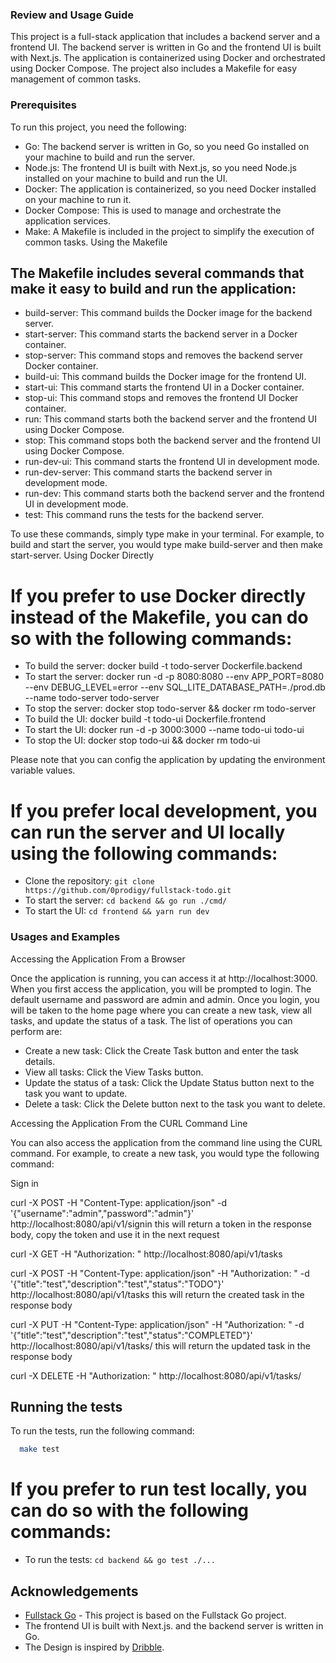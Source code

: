 ### Review and Usage Guide

This project is a full-stack application that includes a backend server and a frontend UI. The backend server is written in Go and the frontend UI is built with Next.js. The application is containerized using Docker and orchestrated using Docker Compose. The project also includes a Makefile for easy management of common tasks.

### Prerequisites

To run this project, you need the following:

- Go: The backend server is written in Go, so you need Go installed on your machine to build and run the server.
- Node.js: The frontend UI is built with Next.js, so you need Node.js installed on your machine to build and run the UI.
- Docker: The application is containerized, so you need Docker installed on your machine to run it.
- Docker Compose: This is used to manage and orchestrate the application services.
- Make: A Makefile is included in the project to simplify the execution of common tasks.
  Using the Makefile

## The Makefile includes several commands that make it easy to build and run the application:

- build-server: This command builds the Docker image for the backend server.
- start-server: This command starts the backend server in a Docker container.
- stop-server: This command stops and removes the backend server Docker container.
- build-ui: This command builds the Docker image for the frontend UI.
- start-ui: This command starts the frontend UI in a Docker container.
- stop-ui: This command stops and removes the frontend UI Docker container.
- run: This command starts both the backend server and the frontend UI using Docker Compose.
- stop: This command stops both the backend server and the frontend UI using Docker Compose.
- run-dev-ui: This command starts the frontend UI in development mode.
- run-dev-server: This command starts the backend server in development mode.
- run-dev: This command starts both the backend server and the frontend UI in development mode.
- test: This command runs the tests for the backend server.

To use these commands, simply type make <command> in your terminal. For example, to build and start the server, you would type make build-server and then make start-server.
Using Docker Directly

# If you prefer to use Docker directly instead of the Makefile, you can do so with the following commands:

- To build the server: docker build -t todo-server Dockerfile.backend
- To start the server: docker run -d -p 8080:8080 --env APP_PORT=8080 --env DEBUG_LEVEL=error --env SQL_LITE_DATABASE_PATH=./prod.db --name todo-server todo-server
- To stop the server: docker stop todo-server && docker rm todo-server
- To build the UI: docker build -t todo-ui Dockerfile.frontend
- To start the UI: docker run -d -p 3000:3000 --name todo-ui todo-ui
- To stop the UI: docker stop todo-ui && docker rm todo-ui

Please note that you can config the application by updating the environment variable values.

# If you prefer local development, you can run the server and UI locally using the following commands:

- Clone the repository: `git clone https://github.com/0prodigy/fullstack-todo.git`
- To start the server: `cd backend && go run ./cmd/`
- To start the UI: `cd frontend && yarn run dev`

### Usages and Examples

Accessing the Application From a Browser

Once the application is running, you can access it at http://localhost:3000.
When you first access the application, you will be prompted to login. The default username and password are admin and admin.
Once you login, you will be taken to the home page where you can create a new task, view all tasks, and update the status of a task.
The list of operations you can perform are:

- Create a new task: Click the Create Task button and enter the task details.
- View all tasks: Click the View Tasks button.
- Update the status of a task: Click the Update Status button next to the task you want to update.
- Delete a task: Click the Delete button next to the task you want to delete.

Accessing the Application From the CURL Command Line

You can also access the application from the command line using the CURL command. For example, to create a new task, you would type the following command:

Sign in

curl -X POST -H "Content-Type: application/json" -d '{"username":"admin","password":"admin"}' http://localhost:8080/api/v1/signin
this will return a token in the response body, copy the token and use it in the next request

curl -X GET -H "Authorization: <token>" http://localhost:8080/api/v1/tasks

curl -X POST -H "Content-Type: application/json" -H "Authorization: <token>" -d '{"title":"test","description":"test","status":"TODO"}' http://localhost:8080/api/v1/tasks
this will return the created task in the response body

curl -X PUT -H "Content-Type: application/json" -H "Authorization: <token>" -d '{"title":"test","description":"test","status":"COMPLETED"}' http://localhost:8080/api/v1/tasks/<id>
this will return the updated task in the response body

curl -X DELETE -H "Authorization: <token>" http://localhost:8080/api/v1/tasks/<id>

## Running the tests

To run the tests, run the following command:

```bash
  make test
```

# If you prefer to run test locally, you can do so with the following commands:

- To run the tests: `cd backend && go test ./...`

## Acknowledgements

- [Fullstack Go](https://github.com/0prodigy/fullstack-go) - This project is based on the Fullstack Go project.
- The frontend UI is built with Next.js. and the backend server is written in Go.
- The Design is inspired by [Dribble](https://dribbble.com/shots/6565691-Task-app).
